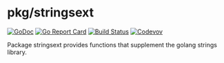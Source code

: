 pkg/stringsext
==============

[![GoDoc](https://godoc.org/github.com/weathersource/go-stringsext?status.svg)](https://godoc.org/github.com/weathersource/go-stringsext)
[![Go Report Card](https://goreportcard.com/badge/github.com/weathersource/go-stringsext)](https://goreportcard.com/report/github.com/weathersource/go-stringsext)
[![Build Status](https://travis-ci.org/weathersource/go-stringsext.svg)](https://travis-ci.org/weathersource/go-stringsext)
[![Codevov](https://codecov.io/gh/weathersource/go-stringsext/branch/master/graphs/badge.svg)](https://codecov.io/gh/weathersource/go-stringsext)

Package stringsext provides functions that supplement the golang strings library.
